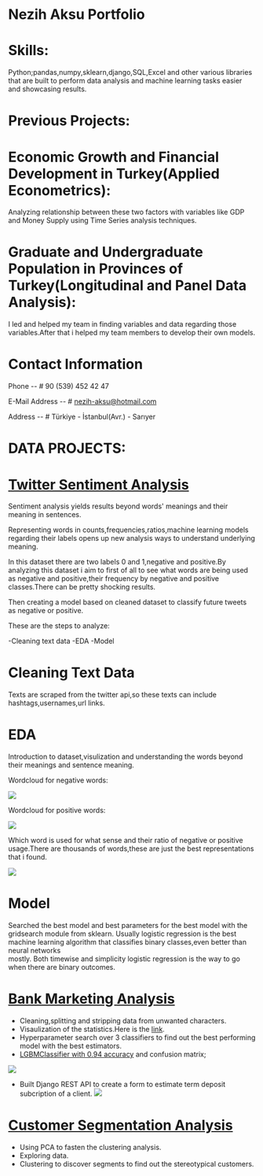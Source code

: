 # Nezih Aksu Portfolio

# Skills:
  Python;pandas,numpy,sklearn,django,SQL,Excel and other various libraries that are built to perform data analysis and machine learning tasks easier and showcasing results.

# Previous Projects:
  # Economic Growth and Financial Development in Turkey(Applied Econometrics):
  
   Analyzing relationship between these two factors with variables like GDP and Money Supply using Time Series analysis techniques.
    
  # Graduate and Undergraduate Population in Provinces of Turkey(Longitudinal and Panel Data Analysis):
  
   I led and helped my team in finding variables and data regarding those variables.After that i helped my team members to develop their own models.
  

# Contact Information
  
  Phone -- 
    # 90 (539) 452 42 47
  
  E-Mail Address -- 
    # nezih-aksu@hotmail.com
  
  Address -- 
    # Türkiye - İstanbul(Avr.) - Sarıyer
 
# DATA PROJECTS:

# [Twitter Sentiment Analysis](https://github.com/nezihaksu/Projects/tree/master/medicalsentiment)
  
  Sentiment analysis yields results beyond words' meanings and their meaning in sentences.
  
  Representing words in counts,frequencies,ratios,machine learning models regarding their labels opens up new analysis ways to understand underlying meaning.
  
  In this dataset there are two labels 0 and 1,negative and positive.By analyzing this dataset i aim to first of all to see what words     are being used as negative and positive,their frequency by negative and positive classes.There can be pretty shocking results.
  
  Then creating a model based on cleaned dataset to classify future tweets as negative or positive.
  
  These are the steps to analyze:
  
  -Cleaning text data
  -EDA
  -Model

# Cleaning Text Data
  Texts are scraped from the twitter api,so these texts can include hashtags,usernames,url links.
  
  
# EDA
  Introduction to dataset,visulization and understanding the words beyond their meanings and sentence meaning.
  
  Wordcloud for negative words:
  
![](/images/negative_wordcloud.JPG)
  
  Wordcloud for positive words:
  
![](/images/positive_wordcloud.JPG)

  Which word is used for what sense and their ratio of negative or positive usage.There are thousands of words,these are just the best     representations that i found.
  
![](/images/neg-pos-ratio.jpeg)

# Model

  Searched the best model and best parameters for the best model with the gridsearch module from sklearn.
  Usually logistic regression is the best machine learning algorithm that classifies binary classes,even better than neural networks    
  mostly.
  Both timewise and simplicity logistic regression is the way to go when there are binary outcomes.


# [Bank Marketing Analysis](https://github.com/nezihaksu/Projects/tree/master/bank_marketing)

  - Cleaning,splitting and stripping data from unwanted characters.
  - Visaulization of the statistics.Here is the [link](https://github.com/nezihaksu/Projects/blob/master/bank_marketing/bank_marketing_eda.ipynb).
  - Hyperparameter search over 3 classifiers to find out the best performing model with the best estimators.
  - [LGBMClassifier with 0.94 accuracy](https://github.com/nezihaksu/Projects/blob/master/bank_marketing/bayes_search.py) and confusion matrix;
  
  ![](/images/confusion_matrix_graph.png)
  
  - Built Django REST API to create a form to estimate term deposit subcription of a client.
  ![](/images/term_deposit_form.JPG)
  
# [Customer Segmentation Analysis](https://github.com/nezihaksu/Projects/blob/master/segmentation/Customer_Segmentation_Analysis.ipynb)
  
  - Using PCA to fasten the clustering analysis.
  - Exploring data.
  - Clustering to discover segments to find out the stereotypical customers.

